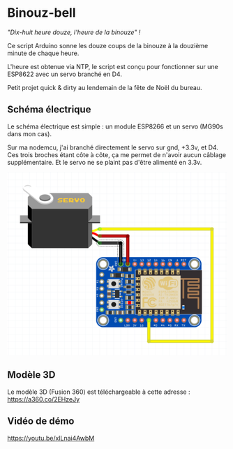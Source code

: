 # Binouz-bell

*"Dix-huit heure douze, l'heure de la binouze" !*

Ce script Arduino sonne les douze coups de la binouze à la douzième minute de chaque heure.

L'heure est obtenue via NTP, le script est conçu pour fonctionner sur une ESP8622 avec un servo branché en D4.

Petit projet quick & dirty au lendemain de la fête de Noël du bureau.

## Schéma électrique

Le schéma électrique est simple : un module ESP8266 et un servo (MG90s dans mon cas).

Sur ma nodemcu, j'ai branché directement le servo sur gnd, +3.3v, et D4. Ces trois broches étant côte à côte, ça me permet de n'avoir aucun câblage supplémentaire. Et le servo ne se plaint pas d'être alimenté en 3.3v.

![Schematics](img/binouz-bell-schema.png)

## Modèle 3D

Le modèle 3D (Fusion 360) est téléchargeable à cette adresse : https://a360.co/2EHzeJy

## Vidéo de démo

https://youtu.be/xlLnai4AwbM
